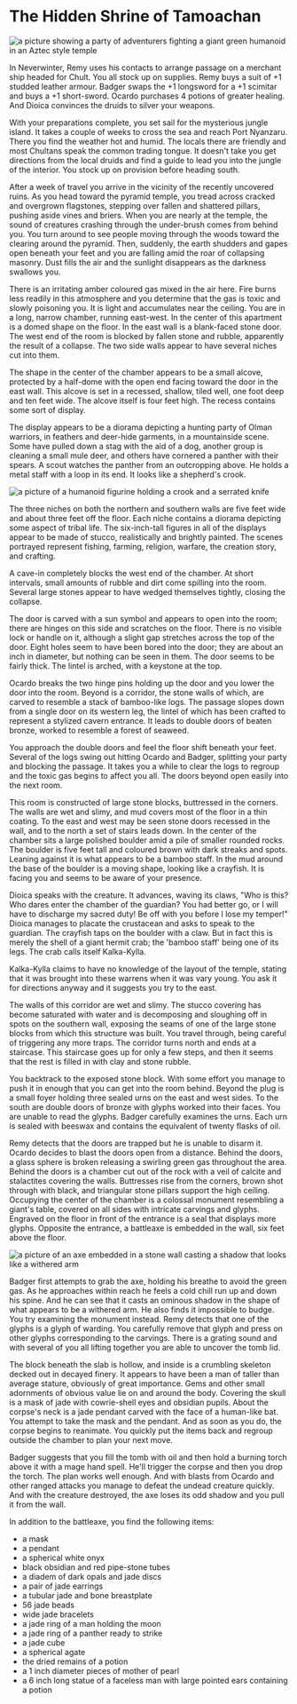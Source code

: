 # The Hidden Shrine of Tamoachan

![a picture showing a party of adventurers fighting a giant green humanoid in an Aztec style temple](https://media-waterdeep.cursecdn.com/attachments/2/120/totyp-03-book.jpg "The Hidden Shrine of Tamoachan")

In Neverwinter, Remy uses his contacts to arrange passage on a merchant ship headed for Chult. You all stock up on supplies. Remy buys a suit of +1 studded leather armour. Badger swaps the +1 longsword for a +1 scimitar and buys a +1 short-sword. Ocardo purchases 4 potions of greater healing. And Dioica convinces the druids to silver your weapons.

With your preparations complete, you set sail for the mysterious jungle island. It takes a couple of weeks to cross the sea and reach Port Nyanzaru. There you find the weather hot and humid. The locals there are friendly and most Chultans speak the common trading tongue. It doesn't take you get directions from the local druids and find a guide to lead you into the jungle of the interior. You stock up on provision before heading south.

After a week of travel you arrive in the vicinity of the recently uncovered ruins. As you head toward the pyramid temple, you tread across cracked and overgrown flagstones, stepping over fallen and shattered pillars, pushing aside vines and briers. When you are nearly at the temple, the sound of creatures crashing through the under-brush comes from behind you. You turn around to see people moving through the woods toward the clearing around the pyramid. Then, suddenly, the earth shudders and gapes open beneath your feet and you are falling amid the roar of collapsing masonry. Dust fills the air and the sunlight disappears as the darkness swallows you.

There is an irritating amber coloured gas mixed in the air here. Fire burns less readily in this atmosphere and you determine that the gas is toxic and slowly poisoning you. It is light and accumulates near the ceiling. You are in a long, narrow chamber, running east-west. In the center of this apartment is a domed shape on the floor. In the east wall is a blank-faced stone door. The west end of the room is blocked by fallen stone and rubble, apparently the result of a collapse. The two side walls appear to have several niches cut into them.

The shape in the center of the chamber appears to be a small alcove, protected by a half-dome with the open end facing toward the door in the east wall. This alcove is set in a recessed, shallow, tiled well, one foot deep and ten feet wide. The alcove itself is four feet high. The recess contains some sort of display.

The display appears to be a diorama depicting a hunting party of Olman warriors, in feathers and deer-hide garments, in a mountainside scene. Some have pulled down a stag with the aid of a dog, another group is cleaning a small mule deer, and others have cornered a panther with their spears. A scout watches the panther from an outcropping above. He holds a metal staff with a loop in its end. It looks like a shepherd's crook.

![a picture of a humanoid figurine holding a crook and a serrated knife](https://media-waterdeep.cursecdn.com/attachments/thumbnails/2/108/300/395/totyp-03-03.png "a figurine")

The three niches on both the northern and southern walls are five feet wide and about three feet off the floor. Each niche contains a diorama depicting some aspect of tribal life. The six-inch-tall figures in all of the displays appear to be made of stucco, realistically and brightly painted. The scenes portrayed represent fishing, farming, religion, warfare, the creation story, and crafting.

A cave-in completely blocks the west end of the chamber. At short intervals, small amounts of rubble and dirt come spilling into the room. Several large stones appear to have wedged themselves tightly, closing the collapse.

The door is carved with a sun symbol and appears to open into the room; there are hinges on this side and scratches on the floor. There is no visible lock or handle on it, although a slight gap stretches across the top of the door. Eight holes seem to have been bored into the door; they are about an inch in diameter, but nothing can be seen in them. The door seems to be fairly thick. The lintel is arched, with a keystone at the top.

Ocardo breaks the two hinge pins holding up the door and you lower the door into the room. Beyond is a corridor, the stone walls of which, are carved to resemble a stack of bamboo-like logs. The passage slopes down from a single door on its western leg, the lintel of which has been crafted to represent a stylized cavern entrance. It leads to double doors of beaten bronze, worked to resemble a forest of seaweed.

You approach the double doors and feel the floor shift beneath your feet. Several of the logs swing out hitting Ocardo and Badger, splitting your party and blocking the passage. It takes you a while to clear the logs to regroup and the toxic gas begins to affect you all. The doors beyond open easily into the next room.

This room is constructed of large stone blocks, buttressed in the corners. The walls are wet and slimy, and mud covers most of the floor in a thin coating. To the east and west may be seen stone doors recessed in the wall, and to the north a set of stairs leads down. In the center of the chamber sits a large polished boulder amid a pile of smaller rounded rocks. The boulder is five feet tall and coloured brown with dark streaks and spots. Leaning against it is what appears to be a bamboo staff. In the mud around the base of the boulder is a moving shape, looking like a crayfish. It is facing you and seems to be aware of your presence.

Dioica speaks with the creature. It advances, waving its claws, "Who is this? Who dares enter the chamber of the guardian? You had better go, or I will have to discharge my sacred duty! Be off with you before I lose my temper!" Dioica manages to placate the crustacean and asks to speak to the guardian. The crayfish taps on the boulder with a claw. But in fact this is merely the shell of a giant hermit crab; the 'bamboo staff' being one of its legs. The crab calls itself Kalka-Kylla.

Kalka-Kylla claims to have no knowledge of the layout of the temple, stating that it was brought into these warrens when it was vary young. You ask it for directions anyway and it suggests you try to the east.

The walls of this corridor are wet and slimy. The stucco covering has become saturated with water and is decomposing and sloughing off in spots on the southern wall, exposing the seams of one of the large stone blocks from which this structure was built. You travel through, being careful of triggering any more traps. The corridor turns north and ends at a staircase. This staircase goes up for only a few steps, and then it seems that the rest is filled in with clay and stone rubble.

You backtrack to the exposed stone block. With some effort you manage to push it in enough that you can get into the room behind. Beyond the plug is a small foyer holding three sealed urns on the east and west sides. To the south are double doors of bronze with glyphs worked into their faces. You are unable to read the glyphs. Badger carefully examines the urns. Each urn is sealed with beeswax and contains the equivalent of twenty flasks of oil.

Remy detects that the doors are trapped but he is unable to disarm it. Ocardo decides to blast the doors open from a distance. Behind the doors, a glass sphere is broken releasing a swirling green gas throughout the area. Behind the doors is a chamber cut out of the rock with a veil of calcite and stalactites covering the walls. Buttresses rise from the corners, brown shot through with black, and triangular stone pillars support the high ceiling. Occupying the center of the chamber is a colossal monument resembling a giant's table, covered on all sides with intricate carvings and glyphs. Engraved on the floor in front of the entrance is a seal that displays more glyphs. Opposite the entrance, a battleaxe is embedded in the wall, six feet above the floor.

![a picture of an axe embedded in a stone wall casting a shadow that looks like a withered arm](https://media-waterdeep.cursecdn.com/attachments/thumbnails/2/109/300/334/totyp-03-04.png "the axe")

Badger first attempts to grab the axe, holding his breathe to avoid the green gas. As he approaches within reach he feels a cold chill run up and down his spine. And he can see that it casts an ominous shadow in the shape of what appears to be a withered arm. He also finds it impossible to budge. You try examining the monument instead. Remy detects that one of the glyphs is a glyph of warding. You carefully remove that glyph and press on other glyphs corresponding to the carvings. There is a grating sound and with several of you all lifting together you are able to uncover the tomb lid.

The block beneath the slab is hollow, and inside is a crumbling skeleton decked out in decayed finery. It appears to have been a man of taller than average stature, obviously of great importance. Gems and other small adornments of obvious value lie on and around the body. Covering the skull is a mask of jade with cowrie-shell eyes and obsidian pupils. About the corpse's neck is a jade pendant carved with the face of a human-like bat. You attempt to take the mask and the pendant. And as soon as you do, the corpse begins to reanimate. You quickly put the items back and regroup outside the chamber to plan your next move.

Badger suggests that you fill the tomb with oil and then hold a burning torch above it with a mage hand spell. He'll trigger the corpse and then you drop the torch. The plan works well enough. And with blasts from Ocardo and other ranged attacks you manage to defeat the undead creature quickly. And with the creature destroyed, the axe loses its odd shadow and you pull it from the wall.

In addition to the battleaxe, you find the following items:

- a mask
- a pendant
- a spherical white onyx
- black obsidian and red pipe-stone tubes
- a diadem of dark opals and jade discs
- a pair of jade earrings
- a tubular jade and bone breastplate
- 56 jade beads
- wide jade bracelets
- a jade ring of a man holding the moon
- a jade ring of a panther ready to strike
- a jade cube
- a spherical agate
- the dried remains of a potion
- a 1 inch diameter pieces of mother of pearl
- a 6 inch long statue of a faceless man with large pointed ears containing a potion
